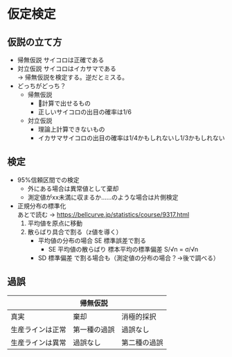 # 仮定検定  
## 仮説の立て方  
- 帰無仮説  サイコロは正確である  
- 対立仮説  サイコロはイカサマである  
→ 帰無仮説を検定する。逆だとミスる。
- どっちがどっち？
    - 帰無仮説
        - 計算で出せるもの
        - 正しいサイコロの出目の確率は1/6
    - 対立仮説  
        - 理論上計算できないもの  
        - イカサマサイコロの出目の確率は1/4かもしれないし1/3かもしれない
  
## 検定  
- 95%信頼区間での検定  
    - 外にある場合は異常値として棄却  
    - 測定値がxx未満に収まるか……のような場合は片側検定
- 正規分布の標準化  
あとで読む → https://bellcurve.jp/statistics/course/9317.html
    1. 平均値を原点に移動  
    1. 散らばり具合で割る（z値を導く）  
        - 平均値の分布の場合 SE 標準誤差で割る  
            - SE 平均値の散らばり 標本平均の標準偏差  S/√n = σ/√n
        - SD 標準偏差 で割る場合も（測定値の分布の場合？→後で調べる）
## 過誤  
|  | 帰無仮説 ||
----|----|----
| 真実 | 棄却 | 消極的採択 |
| 生産ラインは正常 | 第一種の過誤 | 過誤なし |
| 生産ラインは異常 | 過誤なし | 第二種の過誤 |
  
